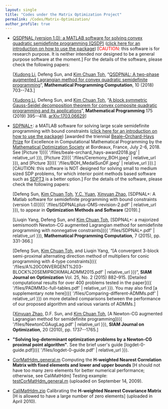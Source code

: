 ```yaml
---
layout: single
title: "Codes under the Matrix Optimization Project"
permalink: /Codes/Matrix-Optimization/
author_profile: true
---
```


- [QSDPNAL (version 1.0): a MATLAB software for solving convex quadratic  semidefinite programming (QSDP)](https://github.com/MatOpt/QSDPNAL) ([click here for an introduction on how to use the package](https://blog.nus.edu.sg/mattohkc/softwares/qsdpnal/))  [<span style="color:red">CAUTION</span>: this software is for research purpose. It is neither intended nor designed to be a general purpose software at the moment.] For the details of the software, please check the following papers:
 

  [[Xudong Li](https://www.lixudong.info/), Defeng Sun, and [Kim Chuan Toh](https://blog.nus.edu.sg/mattohkc/),  “[QSDPNAL: A two-phase augmented Lagrangian method for convex quadratic semidefinite programming](https://www.polyu.edu.hk/ama/profile/dfsun/Li_et_al-2018-Mathematical_Programming_Computation.pdf)”, **Mathematical Programming Computation**, 10 (2018) 703--743.]

  [[Xudong Li](https://www.lixudong.info/), Defeng Sun, and [Kim Chuan Toh](https://blog.nus.edu.sg/mattohkc/), “[A block symmetric Gauss-Seidel decomposition theorem for convex composite quadratic programming and its applications](https://www.polyu.edu.hk/ama/profile/dfsun/Li2019_Article_ABlockSymmetricGaussSeidelDeco.pdf)”, **Mathematical Programming** 175 (2019) 395--418. [arXiv:1703.06629](https://arxiv.org/abs/1703.06629)]

- <a href="{{ '/files/SDPNAL+v1.0.zip' | relative_url }}" download>SDPNAL+</a>: a MATLAB software for solving large scale semidefinite programming with bound constraints ([click here for an introduction on how to use the package](https://blog.nus.edu.sg/mattohkc/softwares/sdpnalplus/)) [awarded the triennial [Beale–Orchard-Hays Prize](https://www.mathopt.org/?nav=boh) for Excellence in Computational Mathematical Programming by the [Mathematical Optimization Society](https://www.mathopt.org/) at Bordeaux, France, July 2-6, 2018. See [Picture 1]({{ '/files/beale-orchard_hays-award2018.jpg' | relative_url }}), [Picture 2]({{ '/files/Ceremony_BOH.jpeg' | relative_url }}), and [Picture 3]({{ '/files/BOH_MedalSunDF.jpeg' | relative_url }}).]  [CAUTION: this software is NOT designed for solving small to medium sized SDP problems, for which interior point methods based software such as [SDPT3](https://blog.nus.edu.sg/mattohkc/softwares/sdpt3/) is a better option.] For the details of the software, please check the following papers:

  [Defeng Sun, [Kim Chuan Toh](https://blog.nus.edu.sg/mattohkc/), [Y.C. Yuan](https://www.polyu.edu.hk/ama/people/academic-staff/dr-yuan-yancheng/?sc_lang=en), [Xinyuan Zhao](https://scholar.google.com/citations?user=nFG8lEYAAAAJ&hl=en), [SDPNAL+: A Matlab software for semidefinite programming with bound constraints (version 1.0)]({{ '/files/SDPNALplus-OMS-revision-2.pdf' | relative_url }}), to appear in **Optimization Methods and Software** (2019).]

  [Liuqin Yang, Defeng Sun, and [Kim Chuan Toh](https://blog.nus.edu.sg/mattohkc/), [SDPNAL+: a majorized semismooth Newton-CG augmented Lagrangian method for semidefinite programming with nonnegative constraints]({{ '/files/SDPNAL+.pdf' | relative_url }}), **Mathematical Programming Computation**, 7 (2015), pp. 331-366.]

  [Defeng Sun, [Kim Chuan Toh](https://blog.nus.edu.sg/mattohkc/), and Liuqin Yang, “[A convergent 3-block semi-proximal alternating direction method of multipliers for conic programming with 4-type constraints]({{ '/files/A%20CONVERGENT%203-BLOCK%20SEMIPROXIMALADMM2015.pdf' | relative_url }})”, **SIAM Journal on Optimization** Vol. 25, No. 2 (2015) 882–915. [Detailed computational results for over 400 problems tested in the paper]({{ '/files/PADMM3c-full-tables.pdf' | relative_url }}). You may also find [a supplementary note here]({{ '/files/Comparing-different-ADMMs.pdf' | relative_url }}) on more detailed comparisons between the performance of our proposed algorithm and various variants of ADMMs.]

  [[Xinyuan Zhao](https://scholar.google.com/citations?user=nFG8lEYAAAAJ&hl=en), D.F. Sun, and [Kim Chuan Toh](https://blog.nus.edu.sg/mattohkc/), [A Newton-CG augmented Lagrangian method for semidefinite programming]({{ '/files/NewtonCGAugLag.pdf' | relative_url }}), **SIAM Journal on Optimization**, 20 (2010), pp. 1737--1765.]

- **"Solving log-determinant optimization problems by a Newton-CG proximal point algorithm"**. See the brief user's guide [logdet-0-guide.pdf]({{ '/files/logdet-0-guide.pdf' | relative_url }}).

- <a href="{{ '/files/CorMatHdm_general.m' | relative_url }}" download>CorMatHdm_general.m</a> Computing the **H-weighted Nearest Correlation Matrix with fixed elements and lower and upper bounds** [H should not have too many zero elements for better numerical performance; otherwise, see CaliMatHdm] Testing example: <a href="{{ '/files/testCorMatHdm_general.m' | relative_url }}" download>testCorMatHdm_general.m</a> (uploaded on September 14, 2009).

- <a href="{{ '/files/CaliMatHdm.zip' | relative_url }}" download>CaliMatHdm.zip</a> Calibrating the **H-weighted Nearest Covariance Matrix** [H is allowed to have a large number of zero elements] (uploaded in April 2010).
